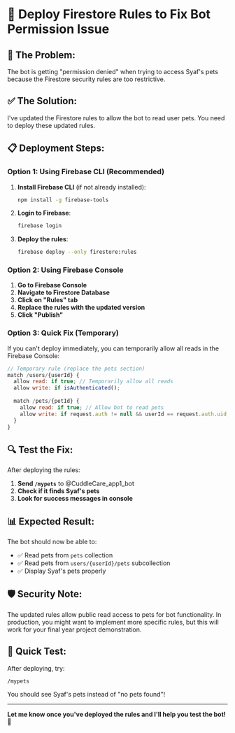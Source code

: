 # 🔧 Deploy Firestore Rules to Fix Bot Permission Issue

## 🚨 **The Problem:**
The bot is getting "permission denied" when trying to access Syaf's pets because the Firestore security rules are too restrictive.

## ✅ **The Solution:**
I've updated the Firestore rules to allow the bot to read user pets. You need to deploy these updated rules.

## 📋 **Deployment Steps:**

### **Option 1: Using Firebase CLI (Recommended)**

1. **Install Firebase CLI** (if not already installed):
   ```bash
   npm install -g firebase-tools
   ```

2. **Login to Firebase**:
   ```bash
   firebase login
   ```

3. **Deploy the rules**:
   ```bash
   firebase deploy --only firestore:rules
   ```

### **Option 2: Using Firebase Console**

1. **Go to Firebase Console**
2. **Navigate to Firestore Database**
3. **Click on "Rules" tab**
4. **Replace the rules with the updated version**
5. **Click "Publish"**

### **Option 3: Quick Fix (Temporary)**

If you can't deploy immediately, you can temporarily allow all reads in the Firebase Console:

```javascript
// Temporary rule (replace the pets section)
match /users/{userId} {
  allow read: if true; // Temporarily allow all reads
  allow write: if isAuthenticated();
  
  match /pets/{petId} {
    allow read: if true; // Allow bot to read pets
    allow write: if request.auth != null && userId == request.auth.uid;
  }
}
```

## 🔍 **Test the Fix:**

After deploying the rules:

1. **Send `/mypets`** to @CuddleCare_app1_bot
2. **Check if it finds Syaf's pets**
3. **Look for success messages in console**

## 📊 **Expected Result:**

The bot should now be able to:
- ✅ Read pets from `pets` collection
- ✅ Read pets from `users/{userId}/pets` subcollection
- ✅ Display Syaf's pets properly

## 🛡️ **Security Note:**

The updated rules allow public read access to pets for bot functionality. In production, you might want to implement more specific rules, but this will work for your final year project demonstration.

## 🎯 **Quick Test:**

After deploying, try:
```
/mypets
```

You should see Syaf's pets instead of "no pets found"!

---

**Let me know once you've deployed the rules and I'll help you test the bot!** 🐾 